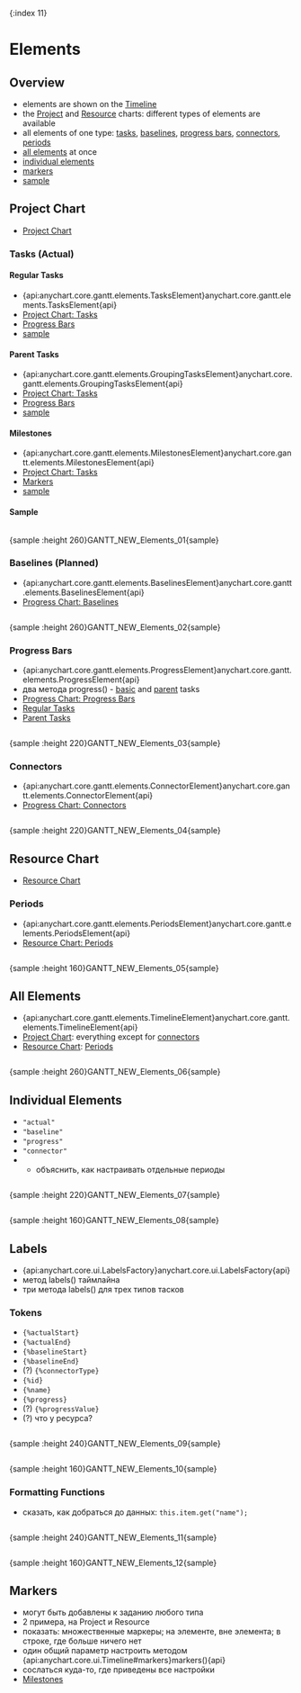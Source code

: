 {:index 11}
# Elements

## Overview

* elements are shown on the [Timeline](Timeline)
* the [Project](#project_chart) and [Resource](#resource_chart) charts: different types of elements are available
* all elements of one type: [tasks](#tasks_\(actual\)), [baselines](#baselines_\(planned\)), [progress bars](#progress_bars), [connectors](#connectors), [periods](#periods)
* [all elements](#all_elements) at once
* [individual elements](#individual_elements)
* [markers](#markers)
* [sample](#sample)

## Project Chart

* [Project Chart](Project_Chart)

### Tasks (Actual)

#### Regular Tasks

* {api:anychart.core.gantt.elements.TasksElement}anychart.core.gantt.elements.TasksElement{api}
* [Project Chart: Tasks](Project_Chart#tasks_\(actual\))
* [Progress Bars](#progress_bars)
* [sample](#sample)

#### Parent Tasks

* {api:anychart.core.gantt.elements.GroupingTasksElement}anychart.core.gantt.elements.GroupingTasksElement{api}
* [Project Chart: Tasks](Project_Chart#tasks_\(actual\))
* [Progress Bars](#progress_bars)
* [sample](#sample)

#### Milestones

* {api:anychart.core.gantt.elements.MilestonesElement}anychart.core.gantt.elements.MilestonesElement{api}
* [Project Chart: Tasks](Project_Chart#tasks_\(actual\))
* [Markers](#markers)
* [sample](#sample)

#### Sample

```

```

{sample :height 260}GANTT\_NEW\_Elements\_01{sample}

### Baselines (Planned)

* {api:anychart.core.gantt.elements.BaselinesElement}anychart.core.gantt.elements.BaselinesElement{api}
* [Progress Chart: Baselines](Project_Chart#baselines_\(planned\))


```

```

{sample :height 260}GANTT\_NEW\_Elements\_02{sample}

### Progress Bars

* {api:anychart.core.gantt.elements.ProgressElement}anychart.core.gantt.elements.ProgressElement{api}
* два метода progress() - [basic](#basic_tasks) and [parent](#parent_tasks) tasks
* [Progress Chart: Progress Bars](Project_Chart#progress_bars)
* [Regular Tasks](#regular_tasks)
* [Parent Tasks](#parent_tasks)


```

```

{sample :height 220}GANTT\_NEW\_Elements\_03{sample}

### Connectors

* {api:anychart.core.gantt.elements.ConnectorElement}anychart.core.gantt.elements.ConnectorElement{api}
* [Progress Chart: Connectors](Project_Chart#connectors)


```

```

{sample :height 220}GANTT\_NEW\_Elements\_04{sample}

## Resource Chart

* [Resource Chart](Resource_Chart)

### Periods

* {api:anychart.core.gantt.elements.PeriodsElement}anychart.core.gantt.elements.PeriodsElement{api}
* [Resource Chart: Periods](Resource_Chart#periods)


```

```

{sample :height 160}GANTT\_NEW\_Elements\_05{sample}

## All Elements

* {api:anychart.core.gantt.elements.TimelineElement}anychart.core.gantt.elements.TimelineElement{api}
* [Project Chart](#project_chart): everything except for [connectors](#connectors)
* [Resource Chart](#resource_chart): [Periods](#periods)


```

```

{sample :height 260}GANTT\_NEW\_Elements\_06{sample}

## Individual Elements

* `"actual"`
* `"baseline"`
* `"progress"`
* `"connector"`
* + объяснить, как настраивать отдельные периоды


```

```

{sample :height 220}GANTT\_NEW\_Elements\_07{sample}

```

```

{sample :height 160}GANTT\_NEW\_Elements\_08{sample}

## Labels

* {api:anychart.core.ui.LabelsFactory}anychart.core.ui.LabelsFactory{api}
* метод labels() таймлайна
* три метода labels() для трех типов тасков


### Tokens

* `{%actualStart}`
* `{%actualEnd}`
* `{%baselineStart}`
* `{%baselineEnd}`
* (?) `{%connectorType}`
* `{%id}`
* `{%name}`
* `{%progress}`
* (?) `{%progressValue}`
* (?) что у ресурса?


```

```

{sample :height 240}GANTT\_NEW\_Elements\_09{sample}

```

```

{sample :height 160}GANTT\_NEW\_Elements\_10{sample}

### Formatting Functions

* сказать, как добраться до данных: `this.item.get("name");`


```

```

{sample :height 240}GANTT\_NEW\_Elements\_11{sample}

```

```

{sample :height 160}GANTT\_NEW\_Elements\_12{sample}

## Markers

* могут быть добавлены к заданию любого типа
* 2 примера, на Project и Resource
* показать: множественные маркеры; на элементе, вне элемента; в строке, где больше ничего нет
* один общий параметр настроить методом {api:anychart.core.ui.Timeline#markers}markers(){api}
* сослаться куда-то, где приведены все настройки
* [Milestones](#milestones)